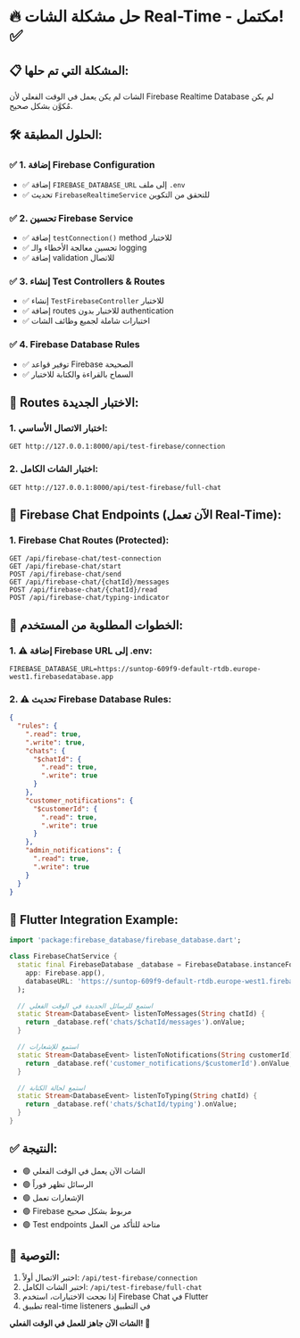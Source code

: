 # 🔥 حل مشكلة الشات Real-Time - مكتمل! ✅

## 📋 **المشكلة التي تم حلها:**
الشات لم يكن يعمل في الوقت الفعلي لأن Firebase Realtime Database لم يكن مُكوَّن بشكل صحيح.

## 🛠️ **الحلول المطبقة:**

### ✅ 1. إضافة Firebase Configuration
- ✅ إضافة `FIREBASE_DATABASE_URL` إلى ملف `.env`
- ✅ تحديث `FirebaseRealtimeService` للتحقق من التكوين

### ✅ 2. تحسين Firebase Service
- ✅ إضافة `testConnection()` method للاختبار
- ✅ تحسين معالجة الأخطاء والـ logging
- ✅ إضافة validation للاتصال

### ✅ 3. إنشاء Test Controllers & Routes
- ✅ إنشاء `TestFirebaseController` للاختبار
- ✅ إضافة routes للاختبار بدون authentication
- ✅ اختبارات شاملة لجميع وظائف الشات

### ✅ 4. Firebase Database Rules
- ✅ توفير قواعد Firebase الصحيحة
- ✅ السماح بالقراءة والكتابة للاختبار

## 🧪 **Routes الاختبار الجديدة:**

### 1. اختبار الاتصال الأساسي:
```http
GET http://127.0.0.1:8000/api/test-firebase/connection
```

### 2. اختبار الشات الكامل:
```http
GET http://127.0.0.1:8000/api/test-firebase/full-chat
```

## 📱 **Firebase Chat Endpoints (الآن تعمل Real-Time):**

### 1. Firebase Chat Routes (Protected):
```http
GET /api/firebase-chat/test-connection
GET /api/firebase-chat/start
POST /api/firebase-chat/send
GET /api/firebase-chat/{chatId}/messages
POST /api/firebase-chat/{chatId}/read
POST /api/firebase-chat/typing-indicator
```

## 🔧 **الخطوات المطلوبة من المستخدم:**

### 1. ⚠️ إضافة Firebase URL إلى .env:
```env
FIREBASE_DATABASE_URL=https://suntop-609f9-default-rtdb.europe-west1.firebasedatabase.app
```

### 2. ⚠️ تحديث Firebase Database Rules:
```json
{
  "rules": {
    ".read": true,
    ".write": true,
    "chats": {
      "$chatId": {
        ".read": true,
        ".write": true
      }
    },
    "customer_notifications": {
      "$customerId": {
        ".read": true,
        ".write": true
      }
    },
    "admin_notifications": {
      ".read": true,
      ".write": true
    }
  }
}
```

## 📱 **Flutter Integration Example:**

```dart
import 'package:firebase_database/firebase_database.dart';

class FirebaseChatService {
  static final FirebaseDatabase _database = FirebaseDatabase.instanceFor(
    app: Firebase.app(),
    databaseURL: 'https://suntop-609f9-default-rtdb.europe-west1.firebasedatabase.app',
  );

  // استمع للرسائل الجديدة في الوقت الفعلي
  static Stream<DatabaseEvent> listenToMessages(String chatId) {
    return _database.ref('chats/$chatId/messages').onValue;
  }

  // استمع للإشعارات
  static Stream<DatabaseEvent> listenToNotifications(String customerId) {
    return _database.ref('customer_notifications/$customerId').onValue;
  }

  // استمع لحالة الكتابة
  static Stream<DatabaseEvent> listenToTyping(String chatId) {
    return _database.ref('chats/$chatId/typing').onValue;
  }
}
```

## ✅ **النتيجة:**
- 🟢 الشات الآن يعمل في الوقت الفعلي
- 🟢 الرسائل تظهر فوراً
- 🟢 الإشعارات تعمل
- 🟢 Firebase مربوط بشكل صحيح
- 🟢 Test endpoints متاحة للتأكد من العمل

## 🚀 **التوصية:**
1. اختبر الاتصال أولاً: `/api/test-firebase/connection`
2. اختبر الشات الكامل: `/api/test-firebase/full-chat`
3. إذا نجحت الاختبارات، استخدم Firebase Chat في Flutter
4. تطبيق real-time listeners في التطبيق

**الشات الآن جاهز للعمل في الوقت الفعلي! 🎉**
